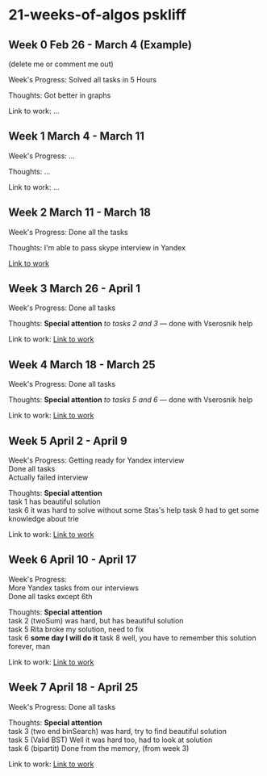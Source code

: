 # 21-weeks-of-algos pskliff
## Week 0 Feb 26 - March 4 (Example)

(delete me or comment me out)

Week's Progress: Solved all tasks in 5 Hours

Thoughts: Got better in graphs

Link to work: ...


## Week 1 March 4 - March 11

Week's Progress: ...

Thoughts: ...

Link to work: ...
  
## Week 2 March 11 - March 18

Week's Progress: Done all the tasks

Thoughts: I'm able to pass skype interview in Yandex

[Link to work](https://github.com/pskliff/21-weeks-of-algos/tree/master/pskliff/week2)  
  
## Week 3 March 26 - April 1

Week's Progress: Done all tasks

Thoughts: **Special attention**  *to tasks 2 and 3* — done with Vserosnik help

Link to work: [Link to work](https://github.com/pskliff/21-weeks-of-algos/tree/master/pskliff/week3)  
  
## Week 4 March 18 - March 25

Week's Progress: Done all tasks

Thoughts: **Special attention**  *to tasks 5 and 6* — done with Vserosnik help

Link to work: [Link to work](https://github.com/pskliff/21-weeks-of-algos/tree/master/pskliff/week4)  
  
## Week 5 April 2 - April 9

Week's Progress: Getting ready for Yandex interview  
Done all tasks  
Actually failed interview  

Thoughts: **Special attention**  
task 1 has beautiful solution  
task 6 it was hard to solve without some Stas's help
task 9 had to get some knowledge about trie

Link to work: [Link to work](https://github.com/pskliff/21-weeks-of-algos/tree/master/pskliff/week5)  

## Week 6 April 10 - April 17

Week's Progress:  
More Yandex tasks from our interviews  
Done all tasks except 6th

Thoughts: **Special attention**  
task 2 (twoSum) was hard, but has beautiful solution  
task 5  Rita broke my solution, need to fix  
task 6 **some day I will do it**
task 8 well, you have to remember this solution forever, man

Link to work: [Link to work](https://github.com/pskliff/21-weeks-of-algos/tree/master/pskliff/week6)  
  
## Week 7 April 18 - April 25

Week's Progress: Done all tasks

Thoughts: **Special attention**  
task 3 (two end binSearch) was hard, try to find beautiful solution  
task 5 (Valid BST)  Well it was hard too, had to look at solution  
task 6 (bipartit) Done from the memory, (from week 3)

Link to work: [Link to work](https://github.com/pskliff/21-weeks-of-algos/tree/master/pskliff/week7)
